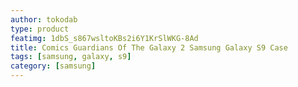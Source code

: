 ```yaml
---
author: tokodab
type: product
featimg: 1dbS_s867wsltoKBs2i6Y1KrSlWKG-8Ad
title: Comics Guardians Of The Galaxy 2 Samsung Galaxy S9 Case
tags: [samsung, galaxy, s9]
category: [samsung]
---
```

